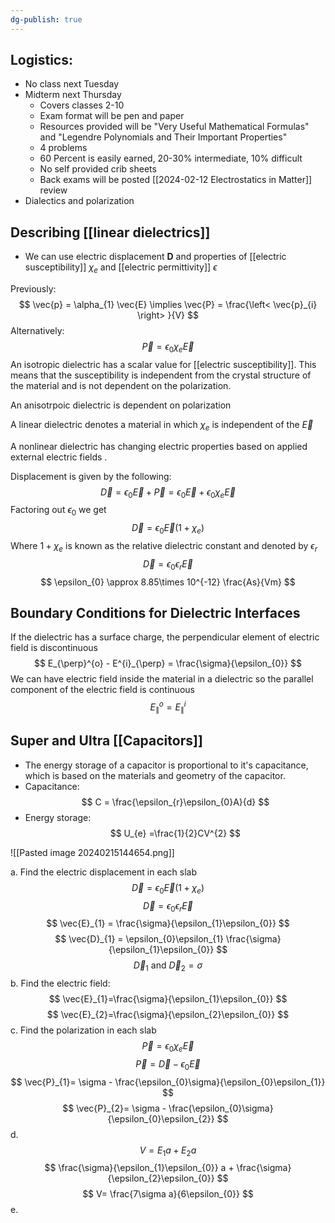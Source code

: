 ```yaml
---
dg-publish: true
---
```

## Logistics: 
- No class next Tuesday
- Midterm next Thursday
	- Covers classes 2-10
	- Exam format will be pen and paper
	- Resources provided will be "Very Useful Mathematical Formulas" and "Legendre Polynomials and Their Important Properties"
	- 4 problems
	- 60 Percent is easily earned, 20-30% intermediate, 10% difficult
	- No self provided crib sheets
	- Back exams will be posted
[[2024-02-12 Electrostatics in Matter]] review
- Dialectics and polarization

## Describing [[linear dielectrics]]
- We can use electric displacement $\mathbf{D}$ and properties of [[electric susceptibility]] $\chi_{e}$ and [[electric permittivity]] $\epsilon$

Previously: 
$$
\vec{p} = \alpha_{1} \vec{E} \implies \vec{P} = \frac{\left< \vec{p}_{i} \right> }{V}
$$
Alternatively:
$$
\vec{P} = \epsilon_{0}\chi_{e}\vec{E}
$$
An isotropic dielectric has a scalar value for [[electric susceptibility]]. This means that the susceptibility is independent from the crystal structure of the material and is not dependent on the polarization. 

An anisotrpoic dielectric is dependent on polarization

A linear dielectric denotes a material in which $\chi_{e}$ is independent of the $\vec{E}$ 

A nonlinear dielectric has changing electric properties based on applied external electric fields .

Displacement is given by the following:
$$
\vec{D} = \epsilon_{0}\vec{E} + \vec{P} = \epsilon_{0}\vec{E} + \epsilon_{0}\chi_{e}\vec{E}
$$
Factoring out $\epsilon_{0}$ we get 
$$
\vec{D} = \epsilon_{0}\vec{E}(1+\chi_{e})
$$
Where $1+\chi_{e}$ is known as the relative dielectric constant and denoted by $\epsilon _r$
$$
\vec{D} = \epsilon_{0}\epsilon_{r}\vec{E}
$$
$$
\epsilon_{0} \approx 8.85\times 10^{-12} \frac{As}{Vm}
$$
## Boundary Conditions for Dielectric Interfaces

If the dielectric has a surface charge, the perpendicular element of electric field is discontinuous
$$
E_{\perp}^{o} - E^{i}_{\perp} = \frac{\sigma}{\epsilon_{0}}
$$
We can have electric field inside the material in a dielectric so the parallel component of the electric field is continuous
$$
E_{\parallel}^{o}=E_{\parallel}^{i}
$$
## Super and Ultra [[Capacitors]]
- The energy storage of a capacitor is proportional to it's capacitance, which is based on the materials and geometry of the capacitor. 
- Capacitance:
$$
C = \frac{\epsilon_{r}\epsilon_{0}A}{d}
$$
- Energy storage: 
$$
U_{e} =\frac{1}{2}CV^{2}
$$

![[Pasted image 20240215144654.png]]

a. Find the electric displacement in each slab
$$
\vec{D} = \epsilon_{0}\vec{E}(1+\chi_{e})
$$
$$
\vec{D} = \epsilon_{0}\epsilon_{r}\vec{E}
$$
$$
\vec{E}_{1} = \frac{\sigma}{\epsilon_{1}\epsilon_{0}}
$$
$$
\vec{D}_{1} = \epsilon_{0}\epsilon_{1} \frac{\sigma}{\epsilon_{1}\epsilon_{0}}
$$
$$
\vec{D}_{1} \text{ and } \vec{D}_{2}=\sigma
$$
b. Find the electric field: 
$$
\vec{E}_{1}=\frac{\sigma}{\epsilon_{1}\epsilon_{0}}
$$
$$
\vec{E}_{2}=\frac{\sigma}{\epsilon_{2}\epsilon_{0}}
$$
c. Find the polarization in each slab
 $$
\vec{P} = \epsilon_{0}\chi_{e}\vec{E}
$$
$$
\vec{P} = \vec{D}-\epsilon_{0}\vec{E}
$$
$$
\vec{P}_{1}= \sigma - \frac{\epsilon_{0}\sigma}{\epsilon_{0}\epsilon_{1}}
$$
$$
\vec{P}_{2}= \sigma - \frac{\epsilon_{0}\sigma}{\epsilon_{0}\epsilon_{2}}
$$
d. 
$$
V = E_{1}a + E_{2}a
$$
$$
\frac{\sigma}{\epsilon_{1}\epsilon_{0}} a + \frac{\sigma}{\epsilon_{2}\epsilon_{0}}
$$
$$
V=
\frac{7\sigma a}{6\epsilon_{0}}
$$
e. 

